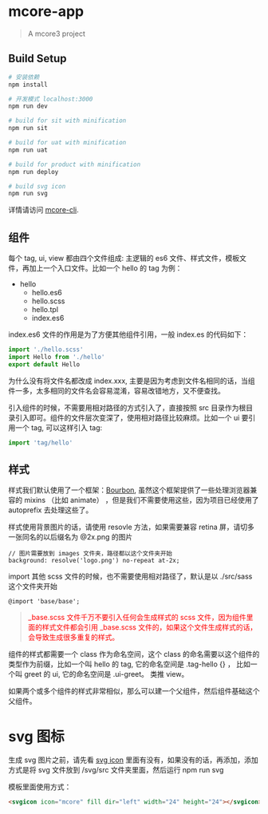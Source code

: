 # mcore-app

> A mcore3 project

## Build Setup

``` bash
# 安装依赖
npm install

# 开发模式 localhost:3000
npm run dev

# build for sit with minification
npm run sit

# build for uat with minification
npm run uat

# build for product with minification
npm run deploy

# build svg icon
npm run svg

```

详情请访问 [mcore-cli](https://github.com/vfasky/mcore-cli).
## 组件
每个 tag, ui, view 都由四个文件组成: 主逻辑的 es6 文件、样式文件，模板文件，再加上一个入口文件。比如一个 hello 的 tag 为例：

*  hello
    - hello.es6
    - hello.scss
    - hello.tpl
    - index.es6

index.es6 文件的作用是为了方便其他组件引用，一般 index.es 的代码如下：
``` javascript
import './hello.scss'
import Hello from './hello'
export default Hello
```

为什么没有将文件名都改成 index.xxx, 主要是因为考虑到文件名相同的话，当组件一多，太多相同的文件名会容易混淆，容易改错地方，又不便查找。

引入组件的时候，不需要用相对路径的方式引入了，直接按照 src 目录作为根目录引入即可。组件的文件层次变深了，使用相对路径比较麻烦。比如一个 ui 要引用一个 tag, 可以这样引入 tag:

``` javascript
import 'tag/hello'
```

## 样式
样式我们默认使用了一个框架：[Bourbon](https://github.com/thoughtbot/bourbon), 虽然这个框架提供了一些处理浏览器兼容的 mixins （比如 animate） ，但是我们不需要使用这些，因为项目已经使用了 autoprefix 去处理这些了。

样式使用背景图片的话，请使用 resovle 方法，如果需要兼容 retina 屏，请切多一张同名的以后缀名为 @2x.png 的图片

```
// 图片需要放到 images 文件夹，路径都以这个文件夹开始
background: resolve('logo.png') no-repeat at-2x;
```

import 其他 scss 文件的时候，也不需要使用相对路径了，默认是以 ./src/sass 这个文件夹开始

```
@import 'base/base';
```

> <span style="color: red;">_base.scss 文件千万不要引入任何会生成样式的 scss 文件，因为组件里面的样式文件都会引用 _base.scss 文件的，如果这个文件生成样式的话，会导致生成很多重复的样式。</span>

组件的样式都需要一个 class 作为命名空间，这个 class 的命名需要以这个组件的类型作为前缀，比如一个叫 hello 的 tag, 它的命名空间是 .tag-hello {} ， 比如一个叫 greet 的 ui, 它的命名空间是 .ui-greet。 类推 view。

如果两个或多个组件的样式非常相似，那么可以建一个父组件，然后组件基础这个父组件。

# svg 图标

生成 svg 图片之前，请先看 [svg icon](http://localhost:3000/svg/dist/icons.html) 里面有没有，如果没有的话，再添加，添加方式是将 svg 文件放到 /svg/src 文件夹里面，然后运行 npm run svg

模板里面使用方式：

``` html
<svgicon icon="mcore" fill dir="left" width="24" height="24"></svgicon>
```